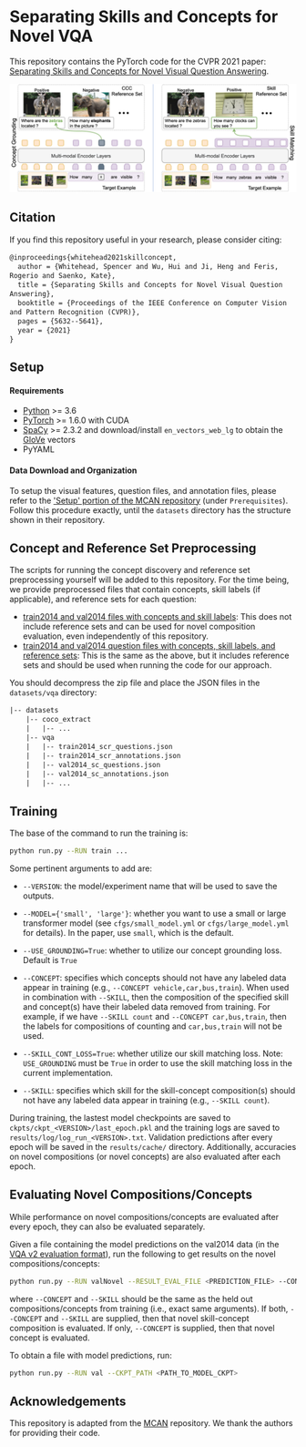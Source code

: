 # Separating Skills and Concepts for Novel VQA

This repository contains the PyTorch code for the CVPR 2021 paper: [Separating Skills and Concepts for Novel Visual Question Answering](https://arxiv.org/abs/2107.09106). 

![Overview](misc/approach_combo_diagram.png)

## Citation

If you find this repository useful in your research, please consider citing:

```
@inproceedings{whitehead2021skillconcept,
  author = {Whitehead, Spencer and Wu, Hui and Ji, Heng and Feris, Rogerio and Saenko, Kate},
  title = {Separating Skills and Concepts for Novel Visual Question Answering},
  booktitle = {Proceedings of the IEEE Conference on Computer Vision and Pattern Recognition (CVPR)},
  pages = {5632--5641},
  year = {2021}
}
```

## Setup

#### Requirements

- [Python](https://www.python.org/downloads/) >= 3.6
- [PyTorch](http://pytorch.org/) >= 1.6.0 with CUDA
- [SpaCy](https://spacy.io/) >= 2.3.2 and download/install `en_vectors_web_lg` to obtain the [GloVe](https://github.com/explosion/spacy-models/releases/download/en_vectors_web_lg-2.1.0/en_vectors_web_lg-2.1.0.tar.gz) vectors
- PyYAML


#### Data Download and Organization

To setup the visual features, question files, and annotation files, please refer to the ['Setup' portion of the MCAN repository](https://github.com/MILVLG/mcan-vqa#setup) (under `Prerequisites`). Follow this procedure exactly, until the `datasets` directory has the structure shown in their repository. 

## Concept and Reference Set Preprocessing

The scripts for running the concept discovery and reference set preprocessing yourself will be added to this repository. For the time being, we provide preprocessed files that contain concepts, skill labels (if applicable), and reference sets for each question:

- [train2014 and val2014 files with concepts and skill labels](https://drive.google.com/file/d/1WS6SOxmgzUxADmHXxlGzVc2KYjGf2Nzw/view?usp=sharing): This does not include reference sets and can be used for novel composition evaluation, even independently of this repository.
- [train2014 and val2014 question files with concepts, skill labels, and reference sets](https://drive.google.com/file/d/1j6xejSs_zcCcq1HJHalk-lxMfbtHCzg5/view?usp=sharing): This is the same as the above, but it includes reference sets and should be used when running the code for our approach.

You should decompress the zip file and place the JSON files in the `datasets/vqa` directory:
```angular2html
|-- datasets
    |-- coco_extract
    |   |-- ...
    |-- vqa
    |   |-- train2014_scr_questions.json
    |   |-- train2014_scr_annotations.json
    |   |-- val2014_sc_questions.json
    |   |-- val2014_sc_annotations.json
    |   |-- ...
```


## Training

The base of the command to run the training is:

```bash
python run.py --RUN train ...
```

Some pertinent arguments to add are:
 
- ```--VERSION```: the model/experiment name that will be used to save the outputs.

- ```--MODEL={'small', 'large'}```: whether you want to use a small or large transformer model (see `cfgs/small_model.yml` or `cfgs/large_model.yml` for details). In the paper, use `small`, which is the default.

- ```--USE_GROUNDING=True```: whether to utilize our concept grounding loss. Default is `True`

- ```--CONCEPT```: specifies which concepts should not have any labeled data appear in training (e.g., `--CONCEPT vehicle,car,bus,train`). When used in combination with `--SKILL`, then the composition of the specified skill and concept(s) have their labeled data removed from training. For example, if we have `--SKILL count` and `--CONCEPT car,bus,train`, then the labels for compositions of counting and `car,bus,train` will not be used.  

- ```--SKILL_CONT_LOSS=True```: whether utilize our skill matching loss. Note: `USE_GROUNDING` must be `True` in order to use the skill matching loss in the current implementation.

- ```--SKILL```: specifies which skill for the skill-concept composition(s) should not have any labeled data appear in training (e.g., `--SKILL count`).


During training, the lastest model checkpoints are saved to `ckpts/ckpt_<VERSION>/last_epoch.pkl` and the training logs are saved to `results/log/log_run_<VERSION>.txt`. Validation predictions after every epoch will be saved in the `results/cache/` directory. Additionally, accuracies on novel compositions (or novel concepts) are also evaluated after each epoch.

## Evaluating Novel Compositions/Concepts

While performance on novel compositions/concepts are evaluated after every epoch, they can also be evaluated separately.

Given a file containing the model predictions on the val2014 data (in the [VQA v2 evaluation format](https://visualqa.org/evaluation.html)), run the following to get results on the novel compositions/concepts:
```bash
python run.py --RUN valNovel --RESULT_EVAL_FILE <PREDICTION_FILE> --CONCEPT <LIST_OF_CONCEPTS> --SKILL <SKILL>
```
where `--CONCEPT` and `--SKILL` should be the same as the held out compositions/concepts from training (i.e., exact same arguments). If both, `--CONCEPT` and `--SKILL` are supplied, then that novel skill-concept composition is evaluated. If only, `--CONCEPT` is supplied, then that novel concept is evaluated.

To obtain a file with model predictions, run: 

```bash
python run.py --RUN val --CKPT_PATH <PATH_TO_MODEL_CKPT>
```

## Acknowledgements

This repository is adapted from the [MCAN](https://github.com/MILVLG/mcan-vqa) repository. We thank the authors for providing their code.
